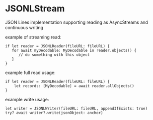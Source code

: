 # JSONLStream
JSON Lines implementation supporting reading as AsyncStreams and continuous writing


example of streaming read:
```
if let reader = JSONLReader(fileURL: fileURL) {
   for await myDecodable: MyDecodable in reader.objects() {
      // do something with this object
   }
}
```

example full read usage:
```
if let reader = JSONLReader(fileURL: fileURL) {
    let records: [MyDecodable] = await reader.allObjects()
}
```

example write usage:
```
let writer = JSONLWriter(fileURL: fileURL, appendIfExists: true)
try? await writer?.write(jsonObject: anchor)
```

